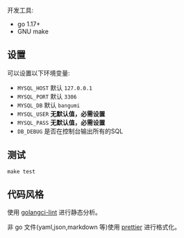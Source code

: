 开发工具:

- go 1.17+
- GNU make

## 设置

可以设置以下环境变量:

- `MYSQL_HOST` 默认 `127.0.0.1`
- `MYSQL_PORT` 默认 `3306`
- `MYSQL_DB` 默认 `bangumi`
- `MYSQL_USER` **无默认值，必需设置**
- `MYSQL_PASS` **无默认值，必需设置**
- `DB_DEBUG` 是否在控制台输出所有的SQL

## 测试

```shell
make test
```

## 代码风格

使用 [golangci-lint](https://github.com/golangci/golangci-lint) 进行静态分析。

非 go 文件(yaml,json,markdown 等)使用 [prettier](https://prettier.io/) 进行格式化。
